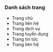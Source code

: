 ### Danh sách trang
 - Trang chủ
 - Trang liên hệ
 - Trang dịch vụ
 - Trang tuyển dụng
 - Trang tin tức
 - Trang liên hệ
